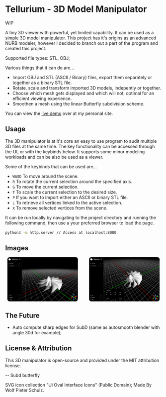 # Tellurium - 3D Model Manipulator

WIP

A tiny 3D viewer with powerful, yet limited capability. It can be used as a simple 3D model manipulator.
This project has it's origins as an advanced NURB modeler, however I decided to branch out a part of the program and created this project.

Supported file types: STL, OBJ;

Various things that it can do are...
* Import OBJ and STL (ASCII / Binary) files, export them separately or together as a binary STL file.
* Rotate, scale and transform imported 3D models, indepently or together.
* Choose which mesh gets displayed and which will not, optimal for an efficient viewing experience.
* Smoothen a mesh using the linear Butterfly subdivision scheme.

You can view the [live demo](https://798.pages.dev/s/viewer) over at my personal site.

## Usage
The 3D manipulator is at it's core an easy to use program to audit multiple 3D files at the same time. The key functionality can be accessed through the UI, or with the keybinds below. It supports some minor modeling workloads and can be also be used as a viewer.

Some of the keybinds that can be used are...
- `WASD` To move around the scene.
- `R` To rotate the current selection around the specified axis.
- `G` To move the current selection.
- `T` To scale the current selection to the desired size.
- `P` If you want to import either an ASCII or binary STL file.
- `L` To retrieve all vertices linked to the active selection.
- `X` To remove selected vertices from the scene.

It can be run locally by navigating to the project directory and running the following command, then use a your preferred browser to load the page.
```bash
python3 -m http.server // Access at localhost:8000
```

## Images
<p align="center">
  <img src="./images/0.png" width="45%">
  &nbsp; &nbsp; &nbsp; &nbsp;
  <img src="./images/1.png" width="45%">
</p>

## The Future
* Auto compute sharp edges for SubD (same as autosmooth blender with angle 30d for example);

## License & Attribution
This 3D manipulator is open-source and provided under the MIT attribution license.

-- Subd butterfly

SVG icon collection "Ui Oval Interface Icons" (Public Domain);
Made By Wolf Pieter Schulz.
